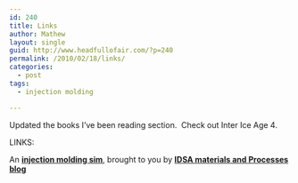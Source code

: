 ```yaml
---
id: 240
title: Links
author: Mathew
layout: single
guid: http://www.headfullofair.com/?p=240
permalink: /2010/02/18/links/
categories:
  - post
tags:
  - injection molding

---
```

Updated the books I&#8217;ve been reading section.  Check out Inter Ice Age 4.

LINKS:

An **[injection molding sim][1]**, brought to you by **[IDSA materials and Processes blog][2]**

 [1]: http://www.cimatron.com/Main/pressreleases.aspx?FolderID=68&docID=10265&lang=en
 [2]: http://idsamp.wordpress.com/